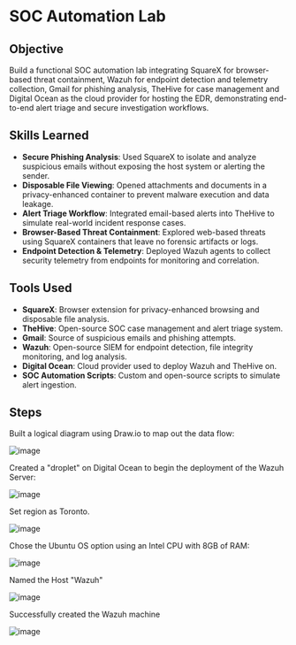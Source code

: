 # SOC Automation Lab

## Objective

Build a functional SOC automation lab integrating SquareX for browser-based threat containment, Wazuh for endpoint detection and telemetry collection, Gmail for phishing analysis, TheHive for case management and Digital Ocean as the cloud provider for hosting the EDR, demonstrating end-to-end alert triage and secure investigation workflows.

## Skills Learned

- **Secure Phishing Analysis**: Used SquareX to isolate and analyze suspicious emails without exposing the host system or alerting the sender.
- **Disposable File Viewing**: Opened attachments and documents in a privacy-enhanced container to prevent malware execution and data leakage.
- **Alert Triage Workflow**: Integrated email-based alerts into TheHive to simulate real-world incident response cases.
- **Browser-Based Threat Containment**: Explored web-based threats using SquareX containers that leave no forensic artifacts or logs.
- **Endpoint Detection & Telemetry**: Deployed Wazuh agents to collect security telemetry from endpoints for monitoring and correlation.

## Tools Used

- **SquareX**: Browser extension for privacy-enhanced browsing and disposable file analysis.
- **TheHive**: Open-source SOC case management and alert triage system.
- **Gmail**: Source of suspicious emails and phishing attempts.
- **Wazuh**: Open-source SIEM for endpoint detection, file integrity monitoring, and log analysis.
- **Digital Ocean**: Cloud provider used to deploy Wazuh and TheHive on.
- **SOC Automation Scripts**: Custom and open-source scripts to simulate alert ingestion.
  
## Steps

Built a logical diagram using Draw.io to map out the data flow:

![image](https://github.com/user-attachments/assets/63c1d6c4-1405-4175-ae02-412a3508dd2c)

Created a "droplet" on Digital Ocean to begin the deployment of the Wazuh Server:

![image](https://github.com/user-attachments/assets/0b427d25-08e2-4b3b-b0e0-4b1ed4b19f76)

Set region as Toronto.

![image](https://github.com/user-attachments/assets/323f544a-40a7-4152-beb8-9d6dacd7547e)

Chose the Ubuntu OS option using an Intel CPU with 8GB of RAM:

![image](https://github.com/user-attachments/assets/4b2b021c-d4d8-4e82-baaf-954e0cf7f251)

Named the Host "Wazuh"

![image](https://github.com/user-attachments/assets/6ca3de82-dd38-4ecf-8988-641784b63563)

Successfully created the Wazuh machine

![image](https://github.com/user-attachments/assets/fe8e849a-08f7-4e89-bdd1-687ed9e2e681)
